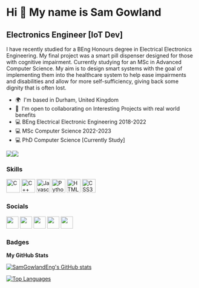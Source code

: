 Hi 👋 My name is Sam Gowland
============================

Electronics Engineer \[IoT Dev\]
--------------------------------

I have recently studied for a BEng Honours degree in Electrical Electronics Engineering. My final project was a smart pill dispenser designed for those with cognitive impairment. Currently studying for an MSc in Advanced Computer Science. My aim is to design smart systems with the goal of implementing them into the healthcare system to help ease impairments and disabilities and allow for more self-sufficiency, giving back some dignity that is often lost.

* 🌍  I'm based in Durham, United Kingdom
* 🤝  I'm open to collaborating on Interesting Projects with real world benefits
* 💻  BEng Electrical Electronic Engineering  2018-2022
* 💻  MSc Computer Science  2022-2023
* 💻  PhD Computer Science [Currently Study]

<a href="https://www.twitter.com/SamGowlandEng" target="_blank" rel="noreferrer"><img
src="https://img.shields.io/twitter/follow/SamGowlandEng?logo=twitter&style=for-the-badge&color=0891b2&labelColor=1c1917"
/></a><a href="https://www.github.com/SamGowlandEng" target="_blank" rel="noreferrer"><img
src="https://img.shields.io/github/followers/SamGowlandEng?logo=github&style=for-the-badge&color=0891b2&labelColor=1c1917" /></a>

### Skills

<p align="left">
<a href="https://docs.microsoft.com/en-us/cpp/?view=msvc-170" target="_blank" rel="noreferrer"><img src="https://raw.githubusercontent.com/danielcranney/readme-generator/main/public/icons/skills/c-colored.svg" width="36" height="36" alt="C" /></a>
<a href="https://docs.microsoft.com/en-us/cpp/?view=msvc-170" target="_blank" rel="noreferrer"><img src="https://raw.githubusercontent.com/danielcranney/readme-generator/main/public/icons/skills/cplusplus-colored.svg" width="36" height="36" alt="C++" /></a>
<a href="https://developer.mozilla.org/en-US/docs/Web/JavaScript" target="_blank" rel="noreferrer"><img src="https://raw.githubusercontent.com/danielcranney/readme-generator/main/public/icons/skills/javascript-colored.svg" width="36" height="36" alt="Javascript" /></a>
<a href="https://www.python.org/" target="_blank" rel="noreferrer"><img src="https://raw.githubusercontent.com/danielcranney/readme-generator/main/public/icons/skills/python-colored.svg" width="36" height="36" alt="Python" /></a>
<a href="https://developer.mozilla.org/en-US/docs/Glossary/HTML5" target="_blank" rel="noreferrer"><img src="https://raw.githubusercontent.com/danielcranney/readme-generator/main/public/icons/skills/html5-colored.svg" width="36" height="36" alt="HTML5" /></a>
<a href="https://www.w3.org/TR/CSS/#css" target="_blank" rel="noreferrer"><img src="https://raw.githubusercontent.com/danielcranney/readme-generator/main/public/icons/skills/css3-colored.svg" width="36" height="36" alt="CSS3" /></a>
</p>


### Socials

<p align="left"> <a href="https://discord.com/users/Disguised Bear (Samiex)#4620" target="_blank" rel="noreferrer"><img src="https://raw.githubusercontent.com/danielcranney/readme-generator/main/public/icons/socials/discord.svg" width="32" height="32" /></a> <a href="https://www.github.com/SamGowlandEng" target="_blank" rel="noreferrer"><img src="https://raw.githubusercontent.com/danielcranney/readme-generator/main/public/icons/socials/github.svg" width="32" height="32" /></a> <a href="http://www.instagram.com/SamGowlandEng" target="_blank" rel="noreferrer"><img src="https://raw.githubusercontent.com/danielcranney/readme-generator/main/public/icons/socials/instagram.svg" width="32" height="32" /></a> <a href="https://www.linkedin.com/in/sam-gowland/" target="_blank" rel="noreferrer"><img src="https://raw.githubusercontent.com/danielcranney/readme-generator/main/public/icons/socials/linkedin.svg" width="32" height="32" /></a> <a href="https://www.twitter.com/SamGowlandEng" target="_blank" rel="noreferrer"><img src="https://raw.githubusercontent.com/danielcranney/readme-generator/main/public/icons/socials/twitter.svg" width="32" height="32" /></a></p>

### Badges

<b>My GitHub Stats</b>

<a href="http://www.github.com/SamGowlandEng"><img src="https://github-readme-stats.vercel.app/api?username=SamGowlandEng&show_icons=true&hide=&count_private=true&title_color=0891b2&text_color=ffffff&icon_color=0891b2&bg_color=1c1917&hide_border=true&show_icons=true" alt="SamGowlandEng's GitHub stats" /></a>

<a href="https://github.com/SamGowlandEng" align="left"><img src="https://github-readme-stats.vercel.app/api/top-langs/?username=SamGowlandEng&langs_count=10&title_color=0891b2&text_color=ffffff&icon_color=0891b2&bg_color=1c1917&hide_border=true&locale=en&custom_title=Top%20%Languages" alt="Top Languages" /></a>
